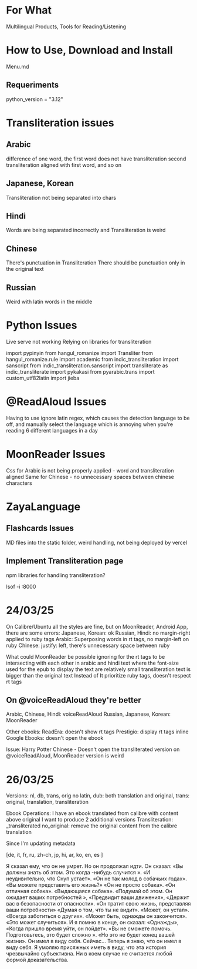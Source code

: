 # For What

Multilingual Products, Tools for Reading/Listening

# How to Use, Download and Install

Menu.md

## Requeriments

python_version = "3.12"

# Transliteration issues

## Arabic

difference of one word, the first word does not have transliteration
second transliteration aligned with first word, and so on

## Japanese, Korean

Transliteration not being separated into chars

## Hindi

Words are being separated incorrectly and Transliteration is weird

## Chinese

There's punctuation in Transliteration
There should be punctuation only in the original text

## Russian

Weird with latin words in the middle

# Python Issues

Live serve not working
Relying on libraries for transliteration

import pypinyin
from hangul_romanize import Transliter
from hangul_romanize.rule import academic
from indic_transliteration import sanscript
from indic_transliteration.sanscript import transliterate as indic_transliterate
import pykakasi
from pyarabic.trans import custom_utf82latin
import jieba

# @ReadAloud Issues

Having to use ignore latin regex, which causes the detection language to be off, and manually select the language
which is annoying when you're reading 6 different languages in a day

# MoonReader Issues

Css for Arabic is not being properly applied - word and transliteration aligned
Same for Chinese - no unnecessary spaces between chinese characters

# ZayaLanguage

## Flashcards Issues

MD files into the static folder, weird handling, not being deployed by vercel

## Implement Transliteration page

npm libraries for handling transliteration?

lsof -i :8000

# 24/03/25

On Calibre/Ubuntu all the styles are fine, but on MoonReader, Android App, there are some errors:
Japanese, Korean: ok
Russian, Hindi: no margin-right applied to ruby tags
Arabic: Superposing words in rt tags, no margin-left on ruby
Chinese: justify: left, there's unnecessary space between ruby

What could MoonReader be possible ignoring for the rt tags to be intersecting with each other in arabic and hindi text where the font-size used for the epub to display the text are relatively small
transliteration text is bigger than the original text
Instead of
It prioritize ruby tags, doesn't respect rt tags

## On @voiceReadAloud they're better

Arabic, Chinese, Hindi: voiceReadAloud
Russian, Japanese, Korean: MoonReader

Other ebooks:
ReadEra: doesn't show rt tags
Prestigio: display rt tags inline
Google Ebooks: doesn't open the ebook

Issue: Harry Potter Chinese - Doesn't open the transliterated version on @voiceReadAloud, MoonReader version is weird

# 26/03/25

Versions: nl, db, trans, orig
no latin, dub: both translation and original, trans: original, translation, transliteration

Ebook Operations:
I have an ebook translated from calibre with content above original
I want to produce 2 additional versions
Transliteration: \_transliterated
no_original: remove the original content from the calibre translation

Since I'm updating metadata

[de, it, fr, ru, zh-ch, jp, hi, ar, ko, en, es ]

Я сказал ему, что он не умрет.
Но он продолжал идти.
Он сказал: «Вы должны знать об этом.
Это когда -нибудь случится ».
«И неудивительно, что Снуп устает».
«Он не так молод в собачьих годах».
«Вы можете представить его жизнь?»
«Он не просто собака».
«Он отличная собака».
«Выдающаяся собака».
«Подумай об этом.
Он ожидает ваших потребностей »,
«Предвидит ваши движения»,
«Держит вас в безопасности от опасности».
«Он тратит свою жизнь, представляя ваши потребности»
«Думая о том, что ты не видит».
«Может, он устал».
«Всегда заботиться о других».
«Может быть, однажды он закончится».
«Это может случиться».
И я помню в конце, он сказал: «Однажды»,
«Когда пришло время уйти, он пойдет».
«Вы не сможете помочь.
Подготовьтесь, это будет сложно ».
«Но это не будет конец вашей жизни».
Он имел в виду себя.
Сейчас…
Теперь я знаю, что он имел в виду себя.
Я умоляю присяжных иметь в виду, что эта история чрезвычайно субъективна.
Ни в коем случае не считается любой формой доказательства.
